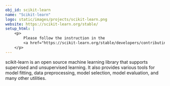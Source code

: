 ```yaml
---
obj_id: scikit-learn
name: "Scikit-learn"
logo: static/images/projects/scikit-learn.png
website: https://scikit-learn.org/stable/
setup_html: |
    <p>
        Please follow the instruction in the 
        <a href="https://scikit-learn.org/stable/developers/contributing.html">scikit-learn contributing guide</a>.
    </p>
---
```

scikit-learn is an open source machine learning library that supports supervised and unsupervised learning. It also provides various tools for model fitting, data preprocessing, model selection, model evaluation, and many other utilities.
